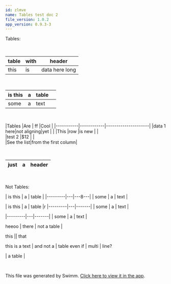 ```yaml
---
id: zlmve
name: Tables test doc 2
file_version: 1.0.2
app_version: 0.9.3-3
---
```


Tables:

<br/>

|table|with|header        |
|-----|----|--------------|
|this |is  |data here long|

<br/>

|is this|a|table|<br>|
|-------|---|-----|----|
|some   |a|text |<br>|

<br/>

|Tables     |Are | ff    |Cool                 |
|-----------|------------|---------------------|
|data 1 here|not aligning|yet |                |
|This       |row         |is new               |
|<br>       |test 2      |$12                  |
|<br>       |See the list|from the first column|

<br/>

|just|a|header|
|----|---|------|

<br/>

Not Tables:

| is this | a | table | |---------|---|---8---| | some | a | text |

| is this | a | table |r |---------|---|-------| | some | a | text |

|---------|---|-------| | some | a | text |

heeoo | there | not a table |

this || that

this is a text | and not a | table even if | multi | line?

| a table |

<br/>

This file was generated by Swimm. [Click here to view it in the app](http://localhost:5000/repos/Z2l0aHViJTNBJTNBc3Rva2Utd2VhdGhlciUzQSUzQUFkZGllQ29oZW4=/docs/zlmve).